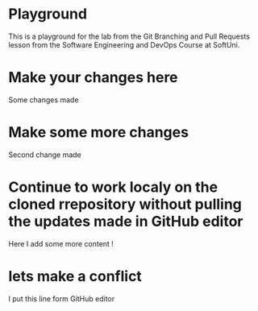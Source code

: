 # Playground
This is a playground for the lab from the Git Branching and Pull Requests lesson from the Software Engineering and DevOps Course at SoftUni.

# Make your changes here
Some changes made 

# Make some more changes 
Second change made 


#  Continue to work localy on the cloned rrepository without pulling the updates made in GitHub editor
Here I add some more content ! 


# lets make a conflict 
I put this line form GitHub editor

